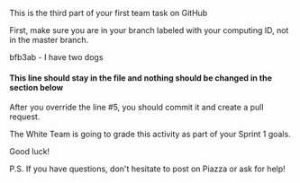 This is the third part of your first team task on GitHub

First, make sure you are in your branch labeled with your computing ID, not in the master branch.

bfb3ab - I have two dogs

#### This line should stay in the file and nothing should be changed in the section below

After you override the line #5, you should commit it and create a pull request.

The White Team is going to grade this activity as part of your Sprint 1 goals.

Good luck!

P.S. If you have questions, don't hesitate to post on Piazza or ask for help!
